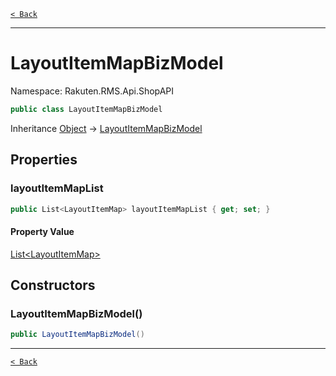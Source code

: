 [`< Back`](./)

---

# LayoutItemMapBizModel

Namespace: Rakuten.RMS.Api.ShopAPI

```csharp
public class LayoutItemMapBizModel
```

Inheritance [Object](https://docs.microsoft.com/en-us/dotnet/api/system.object) → [LayoutItemMapBizModel](./rakuten.rms.api.shopapi.layoutitemmapbizmodel)

## Properties

### **layoutItemMapList**

```csharp
public List<LayoutItemMap> layoutItemMapList { get; set; }
```

#### Property Value

[List&lt;LayoutItemMap&gt;](https://docs.microsoft.com/en-us/dotnet/api/system.collections.generic.list-1)<br>

## Constructors

### **LayoutItemMapBizModel()**

```csharp
public LayoutItemMapBizModel()
```

---

[`< Back`](./)
